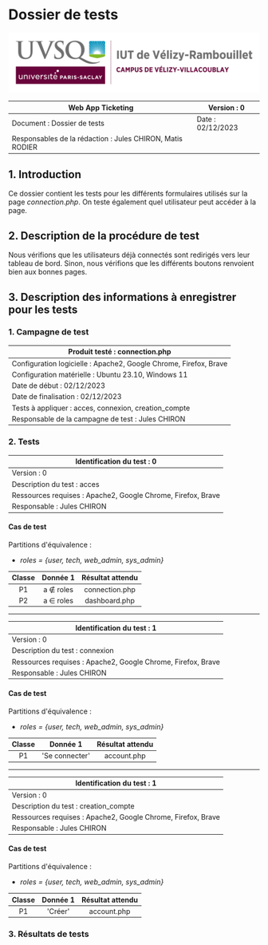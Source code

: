 # Dossier de tests

![logo_uvsq](../../annexes/logo_uvsq.png)

| Web App Ticketing                          | Version : 0             |
|--------------------------------------------|-------------------------|
| Document : Dossier de tests                | Date : 02/12/2023       |
| Responsables de la rédaction : Jules CHIRON, Matis RODIER |          |

## 1. Introduction

Ce dossier contient les tests pour les différents formulaires utilisés sur la page _connection.php_. On teste également quel utilisateur peut accéder à la page.

## 2. Description de la procédure de test

Nous vérifions que les utilisateurs déjà connectés sont redirigés vers leur tableau de bord. Sinon, nous vérifions que les différents boutons renvoient bien aux bonnes pages.

## 3. Description des informations à enregistrer pour les tests

### 1. Campagne de test

| Produit testé : connection.php                                             |
|-------------------------------------------------------------------------|
| Configuration logicielle : Apache2, Google Chrome, Firefox, Brave       |
| Configuration matérielle : Ubuntu 23.10, Windows 11                     |
| Date de début : 02/12/2023                                              |
| Date de finalisation : 02/12/2023                                       |
| Tests à appliquer : acces, connexion, creation_compte                   |
| Responsable de la campagne de test : Jules CHIRON                       |

### 2. Tests

| Identification du test : 0               |
|------------------------------------------|
| Version : 0                              |
| Description du test : acces              |
| Ressources requises : Apache2, Google Chrome, Firefox, Brave   |
| Responsable : Jules CHIRON               |

#### Cas de test

Partitions d'équivalence :

- _roles = {user, tech, web_admin, sys_admin}_

| Classe | Donnée 1 |  Résultat attendu  |
|:------:|:--------:|:------------------:|
|   P1   |   a ∉ roles  | connection.php |
|   P2   |   a ∈ roles  | dashboard.php  |

 ---

| Identification du test : 1               |
|------------------------------------------|
| Version : 0                              |
| Description du test : connexion          |
| Ressources requises : Apache2, Google Chrome, Firefox, Brave   |
| Responsable : Jules CHIRON               |

#### Cas de test

Partitions d'équivalence :

- _roles = {user, tech, web_admin, sys_admin}_

| Classe | Donnée 1 |  Résultat attendu  |
|:------:|:--------:|:------------------:|
|   P1   |  'Se connecter'  | account.php |

 ---

| Identification du test : 1               |
|------------------------------------------|
| Version : 0                              |
| Description du test : creation_compte    |
| Ressources requises : Apache2, Google Chrome, Firefox, Brave   |
| Responsable : Jules CHIRON               |

#### Cas de test

Partitions d'équivalence :

- _roles = {user, tech, web_admin, sys_admin}_

| Classe | Donnée 1 |  Résultat attendu  |
|:------:|:--------:|:------------------:|
|   P1   |  'Créer'  | account.php |

### 3. Résultats de tests
